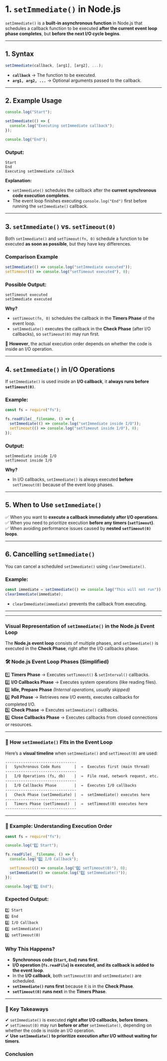 # 1. **`setImmediate()` in Node.js**

`setImmediate()` is a **built-in asynchronous function** in Node.js that schedules a callback function to be executed **after the current event loop phase completes**, but **before the next I/O cycle begins**.

---

## **1. Syntax**

```js
setImmediate(callback, [arg1], [arg2], ...);
```

- **`callback`** → The function to be executed.
- **`arg1, arg2, ...`** → Optional arguments passed to the callback.

---

## **2. Example Usage**

```js
console.log("Start");

setImmediate(() => {
  console.log("Executing setImmediate callback");
});

console.log("End");
```

### **Output:**

```
Start
End
Executing setImmediate callback
```

**Explanation:**

- `setImmediate()` schedules the callback after the **current synchronous code execution completes**.
- The event loop finishes executing `console.log("End")` first before running the `setImmediate()` callback.

---

## **3. `setImmediate()` vs. `setTimeout(0)`**

Both `setImmediate()` and `setTimeout(fn, 0)` schedule a function to be executed **as soon as possible**, but they have key differences.

### **Comparison Example**

```js
setImmediate(() => console.log("setImmediate executed"));
setTimeout(() => console.log("setTimeout executed"), 0);
```

### **Possible Output:**

```
setTimeout executed
setImmediate executed
```

**Why?**

- `setTimeout(fn, 0)` schedules the callback in the **Timers Phase** of the event loop.
- `setImmediate()` executes the callback in the **Check Phase** (after I/O callbacks), so `setTimeout(0)` may run first.

🔹 **However**, the actual execution order depends on whether the code is inside an I/O operation.

---

## **4. `setImmediate()` in I/O Operations**

If `setImmediate()` is used inside an **I/O callback**, it **always runs before `setTimeout(0)`**.

### **Example:**

```js
const fs = require("fs");

fs.readFile(__filename, () => {
  setImmediate(() => console.log("setImmediate inside I/O"));
  setTimeout(() => console.log("setTimeout inside I/O"), 0);
});
```

### **Output:**

```
setImmediate inside I/O
setTimeout inside I/O
```

**Why?**

- In I/O callbacks, `setImmediate()` is always executed **before** `setTimeout(0)` because of the event loop phases.

---

## **5. When to Use `setImmediate()`**

✅ When you want to **execute a callback immediately after I/O operations**.  
✅ When you need to prioritize execution **before any timers (`setTimeout`)**.  
✅ When avoiding performance issues caused by **nested `setTimeout(0)` loops**.

---

## **6. Cancelling `setImmediate()`**

You can cancel a scheduled `setImmediate()` using `clearImmediate()`.

### **Example:**

```js
const immediate = setImmediate(() => console.log("This will not run"));
clearImmediate(immediate);
```

- `clearImmediate(immediate)` prevents the callback from executing.

---

---

### **Visual Representation of `setImmediate()` in the Node.js Event Loop**

The **Node.js event loop** consists of multiple phases, and `setImmediate()` is executed in the **Check Phase**, right after the I/O callbacks phase.

### **🛠 Node.js Event Loop Phases (Simplified)**

1️⃣ **Timers Phase** → Executes `setTimeout()` & `setInterval()` callbacks.  
2️⃣ **I/O Callbacks Phase** → Executes system operations (like reading files).  
3️⃣ **Idle, Prepare Phase** _(Internal operations, usually skipped)_  
4️⃣ **Poll Phase** → Retrieves new I/O events, executes callbacks for completed I/O.  
5️⃣ **Check Phase** → Executes `setImmediate()` callbacks.  
6️⃣ **Close Callbacks Phase** → Executes callbacks from closed connections or resources.

---

### **📌 How `setImmediate()` Fits in the Event Loop**

Here’s a **visual timeline** when `setImmediate()` and `setTimeout(0)` are used:

```txt
--------------------------------
|   Synchronous Code Runs      |  →  Executes first (main thread)
--------------------------------
|   I/O Operations (fs, db)    |  →  File read, network request, etc.
--------------------------------
|   I/O Callbacks Phase        |  →  Executes I/O callbacks
--------------------------------
|   Check Phase (setImmediate) |  →  setImmediate() executes here
--------------------------------
|   Timers Phase (setTimeout)  |  →  setTimeout(0) executes here
--------------------------------
```

---

### **📌 Example: Understanding Execution Order**

```js
const fs = require("fs");

console.log("1️⃣ Start");

fs.readFile(__filename, () => {
  console.log("2️⃣ I/O Callback");

  setTimeout(() => console.log("4️⃣ setTimeout(0)"), 0);
  setImmediate(() => console.log("3️⃣ setImmediate()"));
});

console.log("5️⃣ End");
```

### **Expected Output:**

```
1️⃣ Start
5️⃣ End
2️⃣ I/O Callback
3️⃣ setImmediate()
4️⃣ setTimeout(0)
```

### **Why This Happens?**

- **Synchronous code (`Start`, `End`) runs first**.
- **I/O operation (`fs.readFile`) is executed, and its callback is added to the event loop**.
- In the **I/O callback**, both `setTimeout(0)` and `setImmediate()` are scheduled.
- **`setImmediate()` runs first** because it is in the **Check Phase**.
- **`setTimeout(0)` runs next** in the **Timers Phase**.

---

### **🚀 Key Takeaways**

✔ `setImmediate()` is executed **right after I/O callbacks, before timers**.  
✔ `setTimeout(0)` may run **before or after** `setImmediate()`, depending on whether the code is inside an I/O operation.  
✔ **Use `setImmediate()` to prioritize execution after I/O without waiting for timers**.

### **Conclusion**
